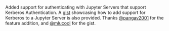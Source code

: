 Added support for authenticating with Jupyter Servers that support Kerberos Authentication. A [gist](https://gist.github.com/mlucool/8c9dfb5767269c1ab2603d173576dea1) showcasing how to add support for Kerberos to a Jupyter Server is also provided. Thanks [@pangav2001](https://github.com/pangav2001) for the feature addition, and [@mlucool](https://github.com/mlucool) for the gist.
